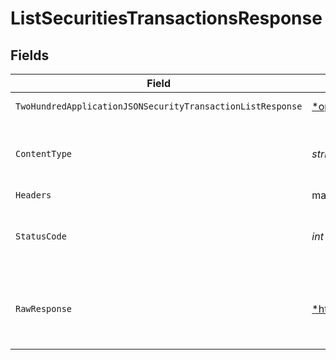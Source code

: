 # ListSecuritiesTransactionsResponse


## Fields

| Field                                                                                                                                                                | Type                                                                                                                                                                 | Required                                                                                                                                                             | Description                                                                                                                                                          |
| -------------------------------------------------------------------------------------------------------------------------------------------------------------------- | -------------------------------------------------------------------------------------------------------------------------------------------------------------------- | -------------------------------------------------------------------------------------------------------------------------------------------------------------------- | -------------------------------------------------------------------------------------------------------------------------------------------------------------------- |
| `TwoHundredApplicationJSONSecurityTransactionListResponse`                                                                                                           | [*operations.ListSecuritiesTransactionsSecurityTransactionListResponse](../../../pkg/models/operations/listsecuritiestransactionssecuritytransactionlistresponse.md) | :heavy_minus_sign:                                                                                                                                                   | Securities Transactions                                                                                                                                              |
| `ContentType`                                                                                                                                                        | *string*                                                                                                                                                             | :heavy_check_mark:                                                                                                                                                   | HTTP response content type for this operation                                                                                                                        |
| `Headers`                                                                                                                                                            | map[string][]*string*                                                                                                                                                | :heavy_minus_sign:                                                                                                                                                   | N/A                                                                                                                                                                  |
| `StatusCode`                                                                                                                                                         | *int*                                                                                                                                                                | :heavy_check_mark:                                                                                                                                                   | HTTP response status code for this operation                                                                                                                         |
| `RawResponse`                                                                                                                                                        | [*http.Response](https://pkg.go.dev/net/http#Response)                                                                                                               | :heavy_minus_sign:                                                                                                                                                   | Raw HTTP response; suitable for custom response parsing                                                                                                              |